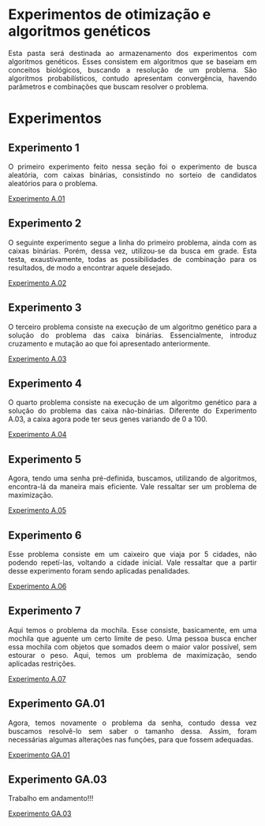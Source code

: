 # Experimentos de otimização e algoritmos genéticos

<p align = "justify"> Esta pasta será destinada ao armazenamento dos experimentos com algoritmos genéticos. Esses consistem em algoritmos que se baseiam em conceitos biológicos, buscando a resolução de um problema. São algoritmos probabilísticos, contudo apresentam convergência, havendo parâmetros e combinações que buscam resolver o problema. </p>

# Experimentos

## Experimento 1

<p align = "justify"> O primeiro experimento feito nessa seção foi o experimento de busca aleatória, com caixas binárias, consistindo no sorteio de candidatos aleatórios para o problema. </p>

<a href = "experimento A.01 - busca aleatoria.ipynb"> Experimento A.01</a>

## Experimento 2

<p align = "justify"> O seguinte experimento segue a linha do primeiro problema, ainda com as caixas binárias. Porém, dessa vez, utilizou-se da busca em grade. Esta testa, exaustivamente, todas as possibilidades de combinação para os resultados, de modo a encontrar aquele desejado. </p>

<a href = "experimento A.02 - busca em grade.ipynb"> Experimento A.02</a>

## Experimento 3

<p align = "justify"> O terceiro problema consiste na execução de um algoritmo genético para a solução do problema das caixa binárias. Essencialmente, introduz cruzamento e mutação ao que foi apresentado anteriormente. </p>

<a href = "experimento A.03 - algoritmo genetico.ipynb"> Experimento A.03</a>

## Experimento 4

<p align = "justify"> O quarto problema consiste na execução de um algoritmo genético para a solução do problema das caixa não-binárias. Diferente do Experimento A.03, a caixa agora pode ter seus genes variando de 0 a 100. </p>

<a href = "experimento A.04 - caixas nao-binarias.ipynb"> Experimento A.04 </a>

## Experimento 5

<p align = "justify"> Agora, tendo uma senha pré-definida, buscamos, utilizando de algoritmos, encontra-lá da maneira mais eficiente. Vale ressaltar ser um problema de maximização. </p>

<a href = "experimento A.05 - descobrindo a senha.ipynb"> Experimento A.05 </a>

## Experimento 6

<p align = "justify"> Esse problema consiste em um caixeiro que viaja por 5 cidades, não podendo repetí-las, voltando a cidade inicial. Vale ressaltar que a partir desse experimento foram sendo aplicadas penalidades. </p>

<a href = "experimento A.06 - o caixeiro viajante.ipynb"> Experimento A.06 </a>

## Experimento 7

<p align = "justify"> Aqui temos o problema da mochila. Esse consiste, basicamente, em uma mochila que aguente um certo limite de peso. Uma pessoa busca encher essa mochila com objetos que somados deem o maior valor possível, sem estourar o peso. Aqui, temos um problema de maximização, sendo aplicadas restrições. </p>

<a href = "experimento A.07 - aplicando restricoes.ipynb"> Experimento A.07 </a>

## Experimento GA.01

<p align = 'justify'> Agora, temos novamente o problema da senha, contudo dessa vez buscamos resolvê-lo sem saber o tamanho dessa. Assim, foram necessárias algumas alterações nas funções, para que fossem adequadas. </p>

<a href = "experimento GA.01 - senha de tamanho variavel.ipynb"> Experimento GA.01 </a>

## Experimento GA.03

<p align = 'justify'> Trabalho em andamento!!! </p>

<a href = "experimento GA.03 - caixeiro com gasolina infinita.ipynb"> Experimento GA.03 </a>
